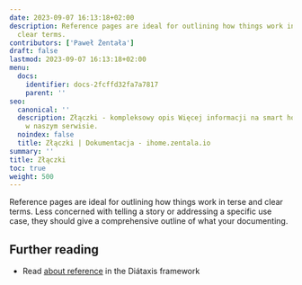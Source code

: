 ```yaml
---
date: 2023-09-07 16:13:18+02:00
description: Reference pages are ideal for outlining how things work in terse and
  clear terms.
contributors: ['Paweł Żentała']
draft: false
lastmod: 2023-09-07 16:13:18+02:00
menu:
  docs:
    identifier: docs-2fcffd32fa7a7817
    parent: ''
seo:
  canonical: ''
  description: Złączki - kompleksowy opis Więcej informacji na smart home znajdziesz
    w naszym serwisie.
  noindex: false
  title: Złączki | Dokumentacja - ihome.zentala.io
summary: ''
title: Złączki
toc: true
weight: 500
---
```



Reference pages are ideal for outlining how things work in terse and clear terms. Less concerned with telling a story or addressing a specific use case, they should give a comprehensive outline of what your documenting.

## Further reading

- Read [about reference](https://diataxis.fr/reference/) in the Diátaxis framework
